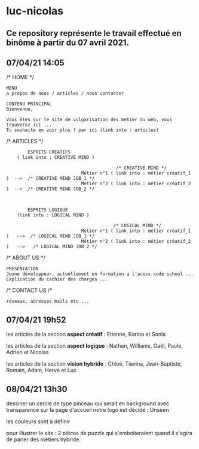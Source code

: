 # luc-nicolas

## Ce repository représente le travail effectué en binôme à partir du 07 avril 2021.



## 07/04/21  14:05


/* HOME */


    MENU 
    a propos de nous / articles / nous contacter

    CONTENU PRINCIPAL
    Bienvenue,

    Vous êtes sur le site de vulgarisation des metier du web, vous trouverez ici ...
    Tu souhaite en voir plus ? par ici (link into : articles)



/* ARTICLES */


            ESPRITS CREATIFS
        ( link into : CREATIVE MIND )

                                             /* CREATIVE MIND */
                                Métier n°1 ( link into : métier créatif_1 )  -->  /* CREATIVE MIND JOB_1 */
                                Métier n°2 ( link into : métier créatif_2 )  -->  /* CREATIVE MIND JOB_2 */



            ESPRITS LOGIQUE
        (link into : LOGICAL MIND )

                                            /* LOGICAL MIND */
                                Métier n°1 ( link into : métier créatif_1 )   -->  /* LOGICAL MIND JOB_1 */
                                Métier n°2 ( link into : métier créatif_2 )   -->   /* LOGICAL MIND JOB_2 */


                                

/* ABOUT US */

    PRESENTATION
    Jeune développeur, actuellement en formation a l'acess code school ...
    Explication du cachier des charges ...



/* CONTACT US /*

    réseaux, adresses mails etc ...

    
## 07/04/21 19h52

les articles de la section **aspect créatif** : 
Etienne, Karina et Sonia

les articles de la section **aspect logique** :
Nathan, Williams, Gaël, Paule, Adrien et Nicolas

les articles de la section **vision hybride** : 
Chloé, Tiavina, Jean-Baptiste, Romain, Adam, Hervé et Luc

## 08/04/21 13h30 

dessiner un cercle de type pinceau qui serait en background avec transparence sur la page d'accueil
notre logo est décidé : Unseen

les couleurs sont à définir

pour illustrer le site : 2 pièces de puzzle qui s'emboiteraient quand il s'agira de parler des métiers hybride.